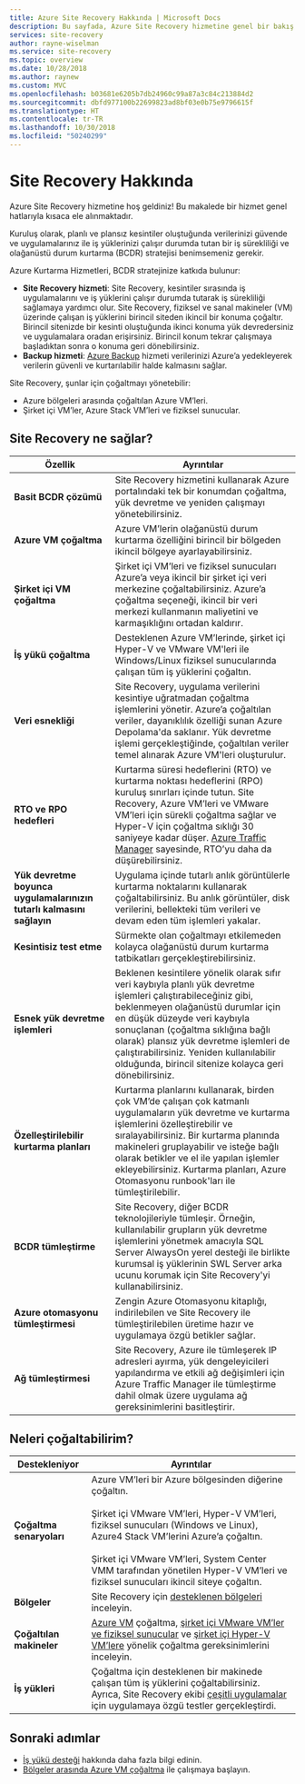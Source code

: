 ```yaml
---
title: Azure Site Recovery Hakkında | Microsoft Docs
description: Bu sayfada, Azure Site Recovery hizmetine genel bir bakış sağlanmış ve olağanüstü durum kurtarma ile geçiş dağıtım senaryoları özetlenmiştir.
services: site-recovery
author: rayne-wiselman
ms.service: site-recovery
ms.topic: overview
ms.date: 10/28/2018
ms.author: raynew
ms.custom: MVC
ms.openlocfilehash: b03681e6205b7db24960c99a87a3c84c213884d2
ms.sourcegitcommit: dbfd977100b22699823ad8bf03e0b75e9796615f
ms.translationtype: HT
ms.contentlocale: tr-TR
ms.lasthandoff: 10/30/2018
ms.locfileid: "50240299"
---
```

# <a name="about-site-recovery"></a>Site Recovery Hakkında

Azure Site Recovery hizmetine hoş geldiniz! Bu makalede bir hizmet genel hatlarıyla kısaca ele alınmaktadır.

Kuruluş olarak, planlı ve plansız kesintiler oluştuğunda verilerinizi güvende ve uygulamalarınız ile iş yüklerinizi çalışır durumda tutan bir iş sürekliliği ve olağanüstü durum kurtarma (BCDR) stratejisi benimsemeniz gerekir.

Azure Kurtarma Hizmetleri, BCDR stratejinize katkıda bulunur:

- **Site Recovery hizmeti**: Site Recovery, kesintiler sırasında iş uygulamalarını ve iş yüklerini çalışır durumda tutarak iş sürekliliği sağlamaya yardımcı olur. Site Recovery, fiziksel ve sanal makineler (VM) üzerinde çalışan iş yüklerini birincil siteden ikincil bir konuma çoğaltır. Birincil sitenizde bir kesinti oluştuğunda ikinci konuma yük devredersiniz ve uygulamalara oradan erişirsiniz. Birincil konum tekrar çalışmaya başladıktan sonra o konuma geri dönebilirsiniz.  
- **Backup hizmeti**: [Azure Backup](https://docs.microsoft.com/azure/backup/) hizmeti verilerinizi Azure’a yedekleyerek verilerin güvenli ve kurtarılabilir halde kalmasını sağlar.

Site Recovery, şunlar için çoğaltmayı yönetebilir:

- Azure bölgeleri arasında çoğaltılan Azure VM’leri.
- Şirket içi VM’ler, Azure Stack VM’leri ve fiziksel sunucular.


## <a name="what-does-site-recovery-provide"></a>Site Recovery ne sağlar?


**Özellik** | **Ayrıntılar**
--- | ---
**Basit BCDR çözümü** | Site Recovery hizmetini kullanarak Azure portalındaki tek bir konumdan çoğaltma, yük devretme ve yeniden çalışmayı yönetebilirsiniz.
**Azure VM çoğaltma** | Azure VM’lerin olağanüstü durum kurtarma özelliğini birincil bir bölgeden ikincil bölgeye ayarlayabilirsiniz.
**Şirket içi VM çoğaltma** | Şirket içi VM’leri ve fiziksel sunucuları Azure’a veya ikincil bir şirket içi veri merkezine çoğaltabilirsiniz. Azure’a çoğaltma seçeneği, ikincil bir veri merkezi kullanmanın maliyetini ve karmaşıklığını ortadan kaldırır.
**İş yükü çoğaltma** | Desteklenen Azure VM’lerinde, şirket içi Hyper-V ve VMware VM'leri ile Windows/Linux fiziksel sunucularında çalışan tüm iş yüklerini çoğaltın.
**Veri esnekliği** | Site Recovery, uygulama verilerini kesintiye uğratmadan çoğaltma işlemlerini yönetir. Azure’a çoğaltılan veriler, dayanıklılık özelliği sunan Azure Depolama'da saklanır. Yük devretme işlemi gerçekleştiğinde, çoğaltılan veriler temel alınarak Azure VM'leri oluşturulur.
**RTO ve RPO hedefleri** | Kurtarma süresi hedeflerini (RTO) ve kurtarma noktası hedeflerini (RPO) kuruluş sınırları içinde tutun. Site Recovery, Azure VM’leri ve VMware VM’leri için sürekli çoğaltma sağlar ve Hyper-V için çoğaltma sıklığı 30 saniyeye kadar düşer. [Azure Traffic Manager](https://azure.microsoft.com/blog/reduce-rto-by-using-azure-traffic-manager-with-azure-site-recovery/) sayesinde, RTO’yu daha da düşürebilirsiniz.
**Yük devretme boyunca uygulamalarınızın tutarlı kalmasını sağlayın** | Uygulama içinde tutarlı anlık görüntülerle kurtarma noktalarını kullanarak çoğaltabilirsiniz. Bu anlık görüntüler, disk verilerini, bellekteki tüm verileri ve devam eden tüm işlemleri yakalar.
**Kesintisiz test etme** | Sürmekte olan çoğaltmayı etkilemeden kolayca olağanüstü durum kurtarma tatbikatları gerçekleştirebilirsiniz.
**Esnek yük devretme işlemleri** | Beklenen kesintilere yönelik olarak sıfır veri kaybıyla planlı yük devretme işlemleri çalıştırabileceğiniz gibi, beklenmeyen olağanüstü durumlar için en düşük düzeyde veri kaybıyla sonuçlanan (çoğaltma sıklığına bağlı olarak) plansız yük devretme işlemleri de çalıştırabilirsiniz. Yeniden kullanılabilir olduğunda, birincil sitenize kolayca geri dönebilirsiniz.
**Özelleştirilebilir kurtarma planları** | Kurtarma planlarını kullanarak, birden çok VM’de çalışan çok katmanlı uygulamaların yük devretme ve kurtarma işlemlerini özelleştirebilir ve sıralayabilirsiniz. Bir kurtarma planında makineleri gruplayabilir ve isteğe bağlı olarak betikler ve el ile yapılan işlemler ekleyebilirsiniz. Kurtarma planları, Azure Otomasyonu runbook'ları ile tümleştirilebilir.
**BCDR tümleştirme** | Site Recovery, diğer BCDR teknolojileriyle tümleşir. Örneğin, kullanılabilir grupların yük devretme işlemlerini yönetmek amacıyla SQL Server AlwaysOn yerel desteği ile birlikte kurumsal iş yüklerinin SWL Server arka ucunu korumak için Site Recovery'yi kullanabilirsiniz.
**Azure otomasyonu tümleştirmesi** | Zengin Azure Otomasyonu kitaplığı, indirilebilen ve Site Recovery ile tümleştirilebilen üretime hazır ve uygulamaya özgü betikler sağlar.
**Ağ tümleştirmesi** | Site Recovery, Azure ile tümleşerek IP adresleri ayırma, yük dengeleyicileri yapılandırma ve etkili ağ değişimleri için Azure Traffic Manager ile tümleştirme dahil olmak üzere uygulama ağ gereksinimlerini basitleştirir.


## <a name="what-can-i-replicate"></a>Neleri çoğaltabilirim?

**Destekleniyor** | **Ayrıntılar**
--- | ---
**Çoğaltma senaryoları** | Azure VM’leri bir Azure bölgesinden diğerine çoğaltın.<br/><br/>  Şirket içi VMware VM’leri, Hyper-V VM’leri, fiziksel sunucuları (Windows ve Linux), Azure4 Stack VM’lerini Azure’a çoğaltın.<br/><br/> Şirket içi VMware VM’leri, System Center VMM tarafından yönetilen Hyper-V VM’leri ve fiziksel sunucuları ikincil siteye çoğaltın.
**Bölgeler** | Site Recovery için [desteklenen bölgeleri](https://azure.microsoft.com/regions/services/) inceleyin. |
**Çoğaltılan makineler** | [Azure VM](azure-to-azure-support-matrix.md#replicated-machine-operating-systems) çoğaltma, [şirket içi VMware VM’ler ve fiziksel sunucular](vmware-physical-azure-support-matrix.md#replicated-machines) ve [şirket içi Hyper-V VM’lere](hyper-v-azure-support-matrix.md#replicated-vms) yönelik çoğaltma gereksinimlerini inceleyin.
**İş yükleri** | Çoğaltma için desteklenen bir makinede çalışan tüm iş yüklerini çoğaltabilirsiniz. Ayrıca, Site Recovery ekibi [çeşitli uygulamalar](site-recovery-workload.md#workload-summary) için uygulamaya özgü testler gerçekleştirdi.



## <a name="next-steps"></a>Sonraki adımlar
* [İş yükü desteği](site-recovery-workload.md) hakkında daha fazla bilgi edinin.
* [Bölgeler arasında Azure VM çoğaltma](azure-to-azure-quickstart.md) ile çalışmaya başlayın. 
